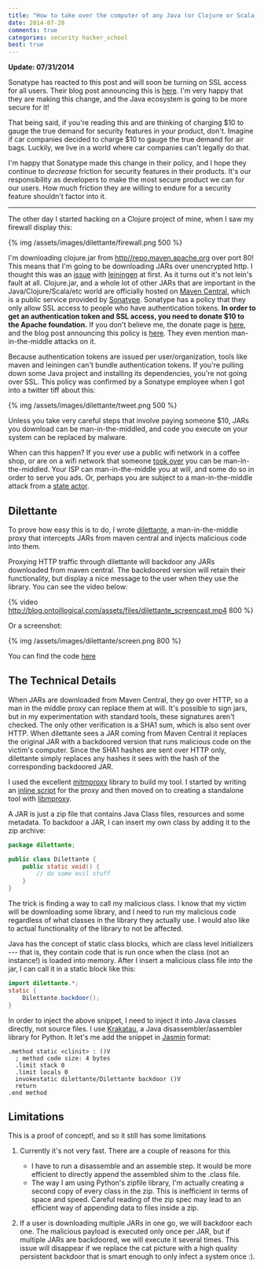 ```yaml
---
title: "How to take over the computer of any Java (or Clojure or Scala) developer"
date: 2014-07-28
comments: true
categories: security hacker_school 
best: true
---
```


**Update: 07/31/2014**

Sonatype has reacted to this post and will soon be turning on SSL access for all users. Their blog post announcing this is [here](http://blog.sonatype.com/2014/07/ssl_connectivity_for_central/). I'm very happy that they are making this change, and the Java ecosystem is going to be more secure for it!

That being said, if you're reading this and are thinking of charging $10 to gauge the true demand for security features in your product, don't. Imagine if car companies decided to charge $10 to gauge the true demand for air bags. Luckily, we live in a world where car companies can't legally do that.

I'm happy that Sonatype made this change in their policy, and I hope they continue to *decrease* friction for security features in their products. It's our responsibility as developers to make the most secure product we can for our users. How much friction they are willing to endure for a security feature shouldn't factor into it. 

<hr>

The other day I started hacking on a Clojure project of mine, when I saw my firewall display this:

{% img /assets/images/dilettante/firewall.png 500 %}

I'm downloading clojure.jar from [http//repo.maven.apache.org](http://repo.maven.apache.org) over port 80! This means that I'm going to be downloading JARs over unencrypted http. I thought this was an [issue](https://github.com/technomancy/leiningen/issues/1604) with [leiningen](http://leiningen.org/) at first. As it turns out it's not lein's fault at all. Clojure.jar, and a whole lot of other JARs that are important in the Java/Clojure/Scala/etc world are officially hosted on [Maven Central](http://search.maven.org/), which is a public service provided by [Sonatype](http://www.sonatype.com/). Sonatype has a policy that they only allow SSL access to people who have authentication tokens. **In order to get an authentication token and SSL access, you need to donate $10 to the Apache foundation.** If you don't believe me, the donate page is [here](http://www.sonatype.com/clm/secure-access-to-central), and the blog post announcing this policy is [here](http://www.sonatype.com/clm/secure-access-to-central). They even mention man-in-the-middle attacks on it.

Because authentication tokens are issued per user/organization, tools like maven and leiningen can't bundle authentication tokens. If you're pulling down some Java project and installing its dependencies, you're not going over SSL. This policy was confirmed by a Sonatype employee when I got into a twitter tiff about this:

{% img /assets/images/dilettante/tweet.png 500 %}


Unless you take very careful steps that involve paying someone $10, JARs you download can be man-in-the-middled, and code you execute on your system can be replaced by malware.

When can this happen? If you ever use a public wifi network in a coffee shop, or are on a wifi network that someone [took over](https://ettercap.github.io/ettercap/) you can be man-in-the-middled. Your ISP can man-in-the-middle you at will, and some do so in order to serve you ads. Or, perhaps you are subject to a man-in-the-middle attack from a [state actor](http://www.renesys.com/2013/11/mitm-internet-hijacking/).

## Dilettante

To prove how easy this is to do, I wrote [dilettante](https://github.com/mveytsman/dilettante), a man-in-the-middle proxy that intercepts JARs from maven central and injects malicious code into them.

Proxying HTTP traffic through dilettante will backdoor any JARs downloaded from maven central. The backdoored version will retain their functionality, but display a nice message to the user when they use the library. You can see the video below:

{% video  http://blog.ontoillogical.com/assets/files/dilettante_screencast.mp4 800 %}

Or a screenshot:

{% img /assets/images/dilettante/screen.png 800 %}

You can find the code [here](https://github.com/mveytsman/dilettante)

## The Technical Details

When JARs are downloaded from Maven Central, they go over HTTP, so a man in the middle proxy can replace them at will. It's possible to sign jars, but in my experimentation with standard tools, these signatures aren't checked. The only other verification is a SHA1 sum, which is also sent over HTTP. When dilettante sees a JAR coming from Maven Central it replaces the original JAR with a backdoored version that runs malicious code on the victim's computer. Since the SHA1 hashes are sent over HTTP only, dilettante simply replaces any hashes it sees with the hash of the corresponding backdoored JAR.

I used the excellent [mitmproxy](http://mitmproxy.org/) library to build my tool. I started by writing an [inline script](http://mitmproxy.org/doc/scripting/inlinescripts.html) for the proxy and then moved on to creating a standalone tool with [libmproxy](http://mitmproxy.org/doc/scripting/libmproxy.html).

A JAR is just a zip file that contains Java Class files, resources and some metadata. To backdoor a JAR, I can insert my own class by adding it to the zip archive:

```java
package dilettante;

public class Dilettante {
    public static void() {
        // do some evil stuff
    }
}
```
The trick is finding a way to call my malicious class. I know that my victim will be downloading some library, and I need to run my malicious code regardless of what classes in the library they actually use. I would also like to actual functionality of the library to not be affected.

Java has the concept of static class blocks, which are class level initializers --- that is, they contain code that is run once when the class (not an instance!) is loaded into memory. After I insert a malicious class file into the jar, I can call it in a static block like this:

```java
import dilettante.*;
static {
    Dilettante.backdoor();
}
```

In order to inject the above snippet, I need to inject it into Java classes directly, not source files. I use [Krakatau](https://github.com/Storyyeller/Krakatau), a Java disassembler/assembler library for Python. It let's me add the snippet in [Jasmin](http://jasmin.sourceforge.net/) format:

```
.method static <clinit> : ()V
  ; method code size: 4 bytes
  .limit stack 0
  .limit locals 0
  invokestatic dilettante/Dilettante backdoor ()V
  return
.end method
```


## Limitations
This is a proof of concept!, and so it still has some limitations

 1. Currently it's not very fast. There are a couple of reasons for this

    - I have to run a disassemble and an assemble step. It would be more efficient to directly append the assembled shim to the .class file.
    - The way I am using Python's zipfile library, I'm actually creating a second copy of every class in the zip. This is inefficient in terms of space and speed. Careful reading of the zip spec may lead to an efficient way of appending data to files inside a zip.

2. If a user is downloading multiple JARs in one go, we will backdoor each one. The malicious payload is executed only once per JAR, but if multiple JARs are backdoored, we will execute it several times. This issue will disappear if we replace the cat picture with a high quality persistent backdoor that is smart enough to only infect a system once :).
